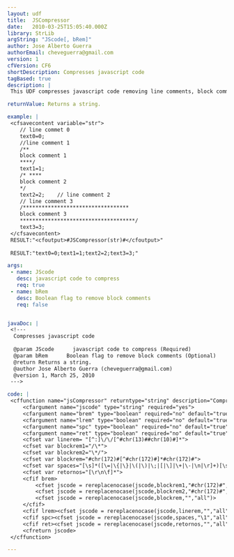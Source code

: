 ```yaml
---
layout: udf
title:  JSCompressor
date:   2010-03-25T15:05:40.000Z
library: StrLib
argString: "JScode[, bRem]"
author: Jose Alberto Guerra
authorEmail: cheveguerra@gmail.com
version: 1
cfVersion: CF6
shortDescription: Compresses javascript code
tagBased: true
description: |
 This UDF compresses javascript code removing line comments, block comments, spaces, tabs and line feeds.

returnValue: Returns a string.

example: |
 <cfsavecontent variable="str">
    // line commet 0
    text0=0;
    //line comment 1
    /**
    block comment 1
    ****/
    text1=1;
    /* ****
    block comment 2
    */
    text2=2;    // line comment 2
    // line comment 3
    /**********************************
    block comment 3
    *************************************/
    text3=3;
 </cfsavecontent>
 RESULT:"<cfoutput>#JSCompressor(str)#</cfoutput>"
 
 RESULT:"text0=0;text1=1;text2=2;text3=3;"

args:
 - name: JScode
   desc: javascript code to compress
   req: true
 - name: bRem
   desc: Boolean flag to remove block comments
   req: false


javaDoc: |
 <!---
  Compresses javascript code
  
  @param JScode      javascript code to compress (Required)
  @param bRem      Boolean flag to remove block comments (Optional)
  @return Returns a string. 
  @author Jose Alberto Guerra (cheveguerra@gmail.com) 
  @version 1, March 25, 2010 
 --->

code: |
 <cffunction name="jsCompressor" returntype="string" description="Compresses javascript code" output="false">
     <cfargument name="jscode" type="string" required="yes">
     <cfargument name="brem" type="boolean" required="no" default="true">
     <cfargument name="lrem" type="boolean" required="no" default="true">
     <cfargument name="spc" type="boolean" required="no" default="true">
     <cfargument name="ret" type="boolean" required="no" default="true">
     <cfset var linerem= "[^:]\/\/[^#chr(13)##chr(10)#]*">
     <cfset var blockrem1="/\*">
     <cfset var blockrem2="\*/">
     <cfset var blockrem="#chr(172)#[^#chr(172)#]*#chr(172)#">
     <cfset var spaces="[\s]*([\=|\{|\}|\(|\)|\;|[|\]|\+|\-|\n|\r]+)[\s]*">
     <cfset var retornos="[\r\n\f]*">
     <cfif brem>
         <cfset jscode = rereplacenocase(jscode,blockrem1,"#chr(172)#","all")>
         <cfset jscode = rereplacenocase(jscode,blockrem2,"#chr(172)#","all")>
         <cfset jscode = rereplacenocase(jscode,blockrem,"","all")>
     </cfif>
     <cfif lrem><cfset jscode = rereplacenocase(jscode,linerem,"","all")></cfif>
     <cfif spc><cfset jscode = rereplacenocase(jscode,spaces,"\1","all")></cfif>
     <cfif ret><cfset jscode = rereplacenocase(jscode,retornos,"","all")></cfif>
     <cfreturn jscode>
 </cffunction>

---
```


